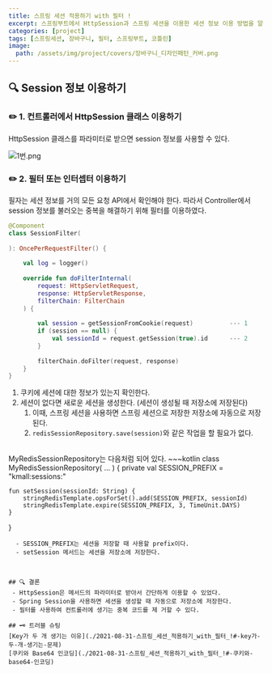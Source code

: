 ```yaml
---
title: 스프링 세션 적용하기 with 필터 !
excerpt: 스프링부트에서 HttpSession과 스프링 세션을 이용한 세션 정보 이용 방법을 알아보자. 더 나아가 필터를 이용하여 중복을 제거해보자.
categories: [project]
tags: [스프링세션, 장바구니, 필터, 스프링부트, 코틀린]
image:
  path: /assets/img/project/covers/장바구니_디자인패턴_커버.png
---
```


## 🔍 Session 정보 이용하기
### ✏️ 1. 컨트롤러에서 HttpSession 클래스 이용하기
HttpSession 클래스를 파라미터로 받으면 session 정보를 사용할 수 있다.

![1번.png](/assets/img/project/session/filter/1번.png)



### ✏️ 2. 필터 또는 인터셉터 이용하기
필자는 세션 정보를 거의 모든 요청 API에서 확인해야 한다. 따라서 Controller에서 session 정보를 불러오는 중복을 해결하기 위해 필터를 이용하였다.
~~~kotlin
@Component  
class SessionFilter(  
     
): OncePerRequestFilter() {  
  
    val log = logger()  
  
    override fun doFilterInternal(  
	    request: HttpServletRequest,  
	    response: HttpServletResponse,  
	    filterChain: FilterChain  
	) {  
  
	    val session = getSessionFromCookie(request)          --- 1
	    if (session == null) {  
	        val sessionId = request.getSession(true).id      --- 2
	    }  
  
	    filterChain.doFilter(request, response)  
	}
}
~~~

1. 쿠키에 세션에 대한 정보가 있는지 확인한다.
2. 세션이 없다면 새로운 세션을 생성한다. (세션이 생성될 때 저장소에 저장된다)
   1. 이때, 스프링 세션을 사용하면 스프링 세션으로 저장한 저장소에 자동으로 저장된다. 
   2. `redisSessionRepository.save(session)`와 같은 작업을 할 필요가 없다. 

<br>
MyRedisSessionRepository는 다음처럼 되어 있다.
~~~kotlin
class MyRedisSessionRepository(
	...
) {
	private val SESSION_PREFIX = "kmall:sessions:"  
  
	fun setSession(sessionId: String) {  
	    stringRedisTemplate.opsForSet().add(SESSION_PREFIX, sessionId)  
	    stringRedisTemplate.expire(SESSION_PREFIX, 3, TimeUnit.DAYS)  
	}
}
~~~
  - SESSION_PREFIX는 세션을 저장할 때 사용할 prefix이다.
  - setSession 메서드는 세션을 저장소에 저장한다.



## 🔍 결론
 - HttpSession은 메서드의 파라미터로 받아서 간단하게 이용할 수 있었다.
 - Spring Session을 사용하면 세션을 생성할 때 자동으로 저장소에 저장한다.
 - 필터를 사용하여 컨트롤러에 생기는 중복 코드를 제 거할 수 있다. 

## 🗝️ 트러블 슈팅
[Key가 두 개 생기는 이유](./2021-08-31-스프링_세션_적용하기_with_필터_!#-key가-두-개-생기는-문제)
[쿠키와 Base64 인코딩](./2021-08-31-스프링_세션_적용하기_with_필터_!#-쿠키와-base64-인코딩)

